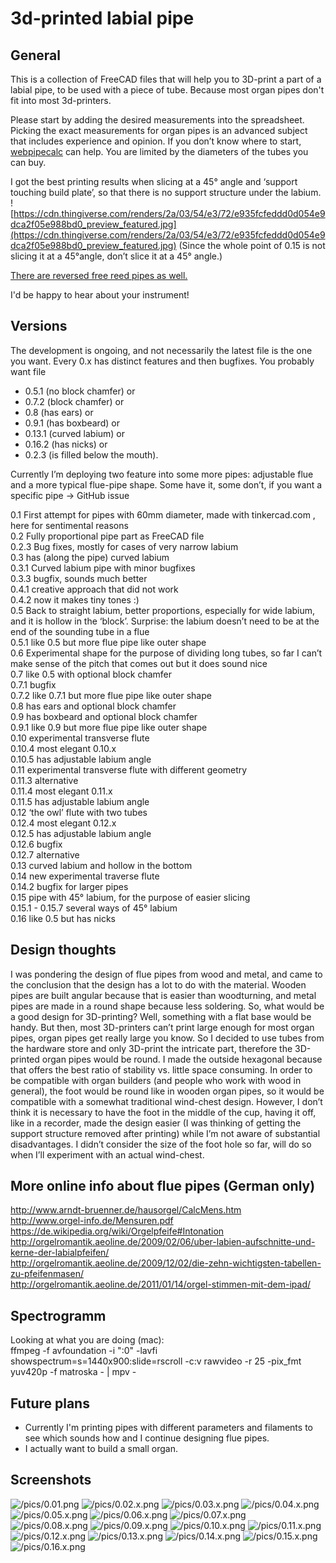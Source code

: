 # 3d-printed labial pipe

## General
This is a collection of FreeCAD files that will help you to 3D-print a part of a labial pipe, to be used with a piece of tube. Because most organ pipes don't fit into most 3d-printers.

Please start by adding the desired measurements into the spreadsheet. Picking the exact measurements for organ pipes is an advanced subject that includes experience and opinion. If you don’t know where to start, [webpipecalc](https://cuervo.phoenix.uberspace.de/webpipecalc/) can help. You are limited by the diameters of the tubes you can buy. 

I got the best printing results when slicing at a 45° angle and ‘support touching build plate’, so that there is no support structure under the labium. <br>
![https://cdn.thingiverse.com/renders/2a/03/54/e3/72/e935fcfeddd0d054e9dca2f05e988bd0_preview_featured.jpg](https://cdn.thingiverse.com/renders/2a/03/54/e3/72/e935fcfeddd0d054e9dca2f05e988bd0_preview_featured.jpg)
(Since the whole point of 0.15 is not slicing it at a 45°angle, don’t slice it at a 45° angle.)

[There are reversed free reed pipes as well.](https://github.com/benjaminwand/3d-printed-reversed-free-reed-pipe)

I'd be happy to hear about your instrument!

## Versions
The development is ongoing, and not necessarily the latest file is the one you want. Every 0.x has distinct features and then bugfixes. You probably want file 
* 0.5.1 (no block chamfer) or 
* 0.7.2 (block chamfer) or 
* 0.8 (has ears) or 
* 0.9.1 (has boxbeard) or 
* 0.13.1 (curved labium) or
* 0.16.2 (has nicks) or
* 0.2.3 (is filled below the mouth).

Currently I’m deploying two feature into some more pipes: adjustable flue and a more typical flue-pipe shape. Some have it, some don’t, if you want a specific pipe -> GitHub issue

0.1 First attempt for pipes with 60mm diameter, made with tinkercad.com , here for sentimental reasons<br>
0.2 Fully proportional pipe part as FreeCAD file <br>
0.2.3 Bug fixes, mostly for cases of very narrow labium <br>
0.3 has (along the pipe) curved labium <br>
0.3.1 Curved labium pipe with minor bugfixes <br>
0.3.3 bugfix, sounds much better <br>
0.4.1 creative approach that did not work <br>
0.4.2 now it makes tiny tones :) <br>
0.5 Back to straight labium, better proportions, especially for wide labium, and it is hollow in the ‘block’. Surprise: the labium doesn’t need to be at the end of the sounding tube in a flue <br>
0.5.1 like 0.5 but more flue pipe like outer shape <br>
0.6 Experimental shape for the purpose of dividing long tubes, so far I can’t make sense of the pitch that comes out but it does sound nice <br>
0.7 like 0.5 with optional block chamfer <br>
0.7.1 bugfix <br>
0.7.2 like 0.7.1 but more flue pipe like outer shape <br>
0.8 has ears and optional block chamfer <br>
0.9 has boxbeard  and optional block chamfer <br>
0.9.1 like 0.9 but more flue pipe like outer shape <br>
0.10 experimental transverse flute <br>
0.10.4 most elegant 0.10.x<br>
0.10.5 has adjustable labium angle <br>
0.11 experimental transverse flute with different geometry <br>
0.11.3 alternative <br>
0.11.4 most elegant 0.11.x <br>
0.11.5 has adjustable labium angle <br>
0.12 ‘the owl’ flute with two tubes <br>
0.12.4 most elegant 0.12.x <br>
0.12.5 has adjustable labium angle <br>
0.12.6 bugfix <br>
0.12.7 alternative <br>
0.13 curved labium and hollow in the bottom <br>
0.14 new experimental traverse flute <br>
0.14.2 bugfix for larger pipes <br>
0.15 pipe with 45° labium, for the purpose of easier slicing <br>
0.15.1 - 0.15.7 several ways of 45° labium <br>
0.16 like 0.5 but has nicks <br>

## Design thoughts
I was pondering the design of flue pipes from wood and metal, and came to the conclusion that the design has a lot to do with the material. Wooden pipes are built angular because that is easier than woodturning, and metal pipes are made in a round shape because less soldering. So, what would be a good design for 3D-printing? Well, something with a flat base would be handy. But then, most 3D-printers can’t print large enough for most organ pipes, organ pipes get really large you know. So I decided to use tubes from the hardware store and only 3D-print the intricate part, therefore the 3D-printed organ pipes would be round. I made the outside hexagonal because that offers the best ratio of stability vs. little space consuming.
In order to be compatible with organ builders (and people who work with wood in general), the foot would be round like in wooden organ pipes, so it would be compatible with a somewhat traditional wind-chest design. However, I don’t think it is necessary to have the foot in the middle of the cup, having it off, like in a recorder, made the design easier (I was thinking of getting the support structure removed after printing) while I’m not aware of substantial disadvantages.
I didn’t consider the size of the foot hole so far, will do so when I’ll experiment with an actual wind-chest.

## More online info about flue pipes (German only)
http://www.arndt-bruenner.de/hausorgel/CalcMens.htm <br>
http://www.orgel-info.de/Mensuren.pdf <br>
https://de.wikipedia.org/wiki/Orgelpfeife#Intonation <br>
http://orgelromantik.aeoline.de/2009/02/06/uber-labien-aufschnitte-und-kerne-der-labialpfeifen/ <br>
http://orgelromantik.aeoline.de/2009/12/02/die-zehn-wichtigsten-tabellen-zu-pfeifenmasen/ <br>
http://orgelromantik.aeoline.de/2011/01/14/orgel-stimmen-mit-dem-ipad/ <br>

## Spectrogramm
Looking at what you are doing (mac): <br>
ffmpeg -f avfoundation -i ":0" -lavfi showspectrum=s=1440x900:slide=rscroll -c:v rawvideo -r 25 -pix_fmt yuv420p -f matroska - | mpv -

## Future plans
* Currently I'm printing pipes with different parameters and filaments to see which sounds how and I continue designing flue pipes. 
* I actually want to build a small organ.

## Screenshots
![/pics/0.01.png](/pics/0.01.png)
![/pics/0.02.x.png](/pics/0.02.x.png)
![/pics/0.03.x.png](/pics/0.03.x.png)
![/pics/0.04.x.png](/pics/0.04.x.png)
![/pics/0.05.x.png](/pics/0.05.x.png)
![/pics/0.06.x.png](/pics/0.06.x.png)
![/pics/0.07.x.png](/pics/0.07.x.png)
![/pics/0.08.x.png](/pics/0.08.x.png)
![/pics/0.09.x.png](/pics/0.09.x.png)
![/pics/0.10.x.png](/pics/0.10.x.png)
![/pics/0.11.x.png](/pics/0.11.x.png)
![/pics/0.12.x.png](/pics/0.12.x.png)
![/pics/0.13.x.png](/pics/0.13.x.png)
![/pics/0.14.x.png](/pics/0.14.x.png)
![/pics/0.15.x.png](/pics/0.15.x.png)
![/pics/0.16.x.png](/pics/0.16.x.png)